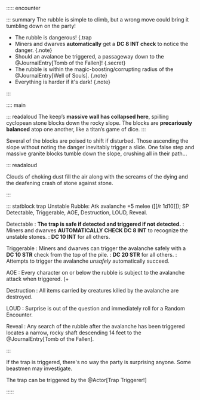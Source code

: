 <div class="ecr ecr-wrapper ecr-markeddown">

::::: encounter

::: summary
The rubble is simple to climb, but a wrong move could bring it tumbling down on the party!

- The rubble is dangerous! {.trap
- Miners and dwarves **automatically** get a **DC 8 INT check** to notice the danger. {.note}
- Should an avalance be triggered, a passageway down to the @JournalEntry[Tomb of the Fallen]! {.secret}
- The rubble is within the magic-boosting/corrupting radius of the @JournalEntry[Well of Souls]. {.note}
- Everything is harder if it's dark! {.note}

:::

:::: main

::: readaloud
The keep’s **massive wall has collapsed here**, spilling cyclopean stone blocks down the rocky slope. The blocks are **precariously balanced** atop one another, like a titan’s game of dice. 
::: 

Several of the blocks are poised to shift if disturbed. Those
ascending the slope without noting the danger inevitably trigger a slide. One
false step and massive granite blocks tumble down the slope, crushing all in
their path...

::: readaloud

Clouds of choking dust fill the air along with the screams of the
dying and the deafening crash of stone against stone.

:::

::: statblock trap
Unstable Rubble: Atk avalanche +5 melee
([[/r 1d10]]); SP Detectable, Triggerable, AOE, Destruction, LOUD, Reveal.

Detectable
    : **The trap is safe if detected and triggered if not detected.**
    : Miners and dwarves **AUTOMATICALLY CHECK DC 8 INT** to recognize the unstable stones.
    : **DC 10 INT** for all others.

Triggerable
    : Miners and dwarves can trigger the avalanche safely with a **DC 10 STR** check from the top of the pile.
    : **DC 20 STR** for all others.
    : Attempts to trigger the avalanche *unsafely* automatically succeed.

AOE
    : Every character on or below the rubble is subject to the avalanche attack when triggered. (+

Destruction
    : All items carried by creatures killed by the avalanche are destroyed.

LOUD
    : Surprise is out of the question and immediately roll for a Random Encounter.

Reveal
    : Any search of the rubble after the avalanche has been triggered locates a narrow, rocky shaft descending 14 feet to the @JournalEntry[Tomb of the Fallen].

:::

If the trap is triggered, there's no way the party is surprising anyone. Some beastmen may investigate.


The trap can be triggered by the @Actor[Trap Triggerer!]

:::::
</div>